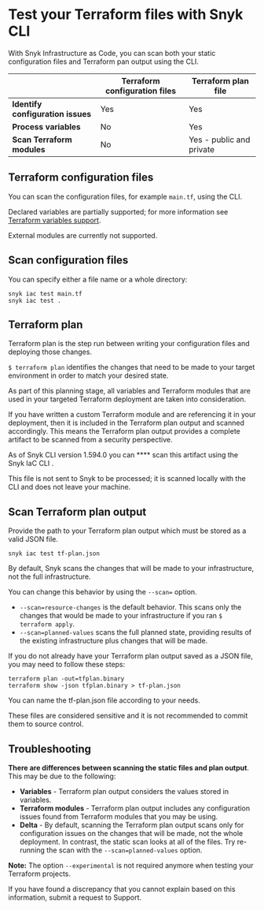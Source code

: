 # Test your Terraform files with Snyk CLI

With Snyk Infrastructure as Code, you can scan both your static configuration files and Terraform pan output using the CLI.

|                                   | **Terraform configuration files** | **Terraform plan file**  |
| --------------------------------- | --------------------------------- | ------------------------ |
| **Identify configuration issues** | Yes                               | Yes                      |
| **Process variables**             | No                                | Yes                      |
| **Scan Terraform modules**        | No                                | Yes - public and private |

## Terraform configuration files

You can scan the configuration files, for example `main.tf`, using the CLI.

Declared variables are partially supported; for more information see [Terraform variables support](../scan-terraform-files/terraform-variables-support.md).

External modules are currently not supported.

## Scan configuration files

You can specify either a file name or a whole directory:

```
snyk iac test main.tf
snyk iac test .
```

## Terraform plan

Terraform plan is the step run between writing your configuration files and deploying those changes.

`$ terraform plan` identifies the changes that need to be made to your target environment in order to match your desired state.

As part of this planning stage, all variables and Terraform modules that are used in your targeted Terraform deployment are taken into consideration.

If you have written a custom Terraform module and are referencing it in your deployment, then it is included in the Terraform plan output and scanned accordingly. This means the Terraform plan output provides a complete artifact to be scanned from a security perspective.

As of Snyk CLI version 1.594.0 you can \*\*\*\* scan this artifact using the Snyk IaC CLI .

This file is not sent to Snyk to be processed; it is scanned locally with the CLI and does not leave your machine.

## Scan Terraform plan output

Provide the path to your Terraform plan output which must be stored as a valid JSON file.

```
snyk iac test tf-plan.json
```

By default, Snyk scans the changes that will be made to your infrastructure, not the full infrastructure.

You can change this behavior by using the `--scan=` option.

* `--scan=resource-changes` is the default behavior. This scans only the changes that would be made to your infrastructure if you ran `$ terraform apply`.
* `--scan=planned-values` scans the full planned state, providing results of the existing infrastructure plus changes that will be made.

If you do not already have your Terraform plan output saved as a JSON file, you may need to follow these steps:

```
terraform plan -out=tfplan.binary
terraform show -json tfplan.binary > tf-plan.json
```

You can name the tf-plan.json file according to your needs.

These files are considered sensitive and it is not recommended to commit them to source control.

## Troubleshooting

**There are differences between scanning the static files and plan output**. This may be due to the following:

* **Variables** - Terraform plan output considers the values stored in variables.
* **Terraform modules** - Terraform plan output includes any configuration issues found from Terraform modules that you may be using.
* **Delta** - By default, scanning the Terraform plan output scans only for configuration issues on the changes that will be made, not the whole deployment. In contrast, the static scan looks at all of the files. Try re-running the scan with the `--scan=planned-values` option.

**Note:** The option `--experimental` is not required anymore when testing your Terraform projects.

If you have found a discrepancy that you cannot explain based on this information, submit a request to Support.
